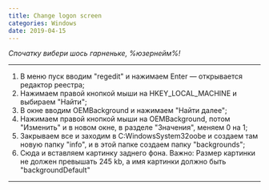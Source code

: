 ```yaml
---
title: Change logon screen
categories: Windows
date: 2019-04-15
---
```


_Спочатку вибери шось гарненьке, %юзернейм%!_

-----

1. В меню пуск вводим "regedit" и нажимаем Enter — открывается редактор реестра;
2. Нажимаем правой кнопкой мыши на HKEY_LOCAL_MACHINE и выбираем "Найти";
3. В окне вводим OEMBackground и нажимаем "Найти далее";
4. Нажимаем правой кнопкой мыши на OEMBackground, потом "Изменить" и в новом окне, в разделе "Значения", меняем 0 на 1;
5. Закрываем все и заходим в C:WindowsSystem32oobe и создаем там новую папку "info", и в этой папке создаем папку "backgrounds";
6. Сюда и вставляем картинку заднего фона.
Важно: Размер картинки не должен превышать 245 kb, а имя картинки должно быть "backgroundDefault"

-----